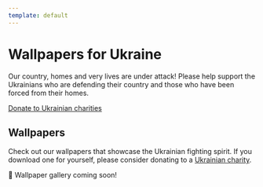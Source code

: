 ```yaml
---
template: default
---
```



# Wallpapers for Ukraine 

Our country, homes and very lives are under attack! Please help support the Ukrainians who are defending their country and those who have been forced from their homes. 

[Donate to Ukrainian charities](/donate)

## Wallpapers 

Check out our wallpapers that showcase the Ukrainian fighting spirit. If you download one for yourself, please consider donating to a [Ukrainian charity](/donate).

🚧 Wallpaper gallery coming soon!  